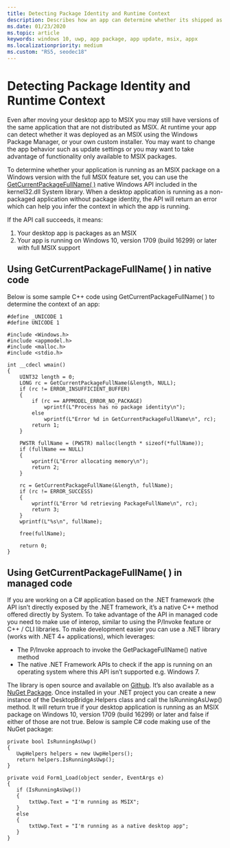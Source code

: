 ```yaml
---
title: Detecting Package Identity and Runtime Context
description: Describes how an app can determine whether its shipped as an MSIX package on Win 1709 or later. 
ms.date: 01/23/2020
ms.topic: article
keywords: windows 10, uwp, app package, app update, msix, appx
ms.localizationpriority: medium
ms.custom: "RS5, seodec18"
---
```


# Detecting Package Identity and Runtime Context

Even after moving your desktop app to MSIX you may still have versions of the same application that are not distributed as MSIX. At runtime your app can detect whether it was deployed as an MSIX using the Windows Package Manager, or your own custom installer. You may want to change the app behavior such as update settings or you may want to take advantage of functionality only available to MSIX packages.

To determine whether your application is running as an MSIX package on a Windows version with the full MSIX feature set, you can use the [GetCurrentPackageFullName( )]( https://msdn.microsoft.com/en-us/library/windows/desktop/hh446599(v=vs.85).aspx) native Windows API included in the kernel32.dll System library. When a desktop application is running as a non-packaged application without package identity, the API will return an error which can help you infer the context in which the app is running. 

If the API call succeeds, it means:
1.	Your desktop app is packages as an MSIX
2.	Your app is running on Windows 10, version 1709 (build 16299) or later with full MSIX support

## Using GetCurrentPackageFullName( ) in native code

Below is some sample C++ code using GetCurrentPackageFullName( ) to determine the context of an app:
```
#define _UNICODE 1
#define UNICODE 1

#include <Windows.h>
#include <appmodel.h>
#include <malloc.h>
#include <stdio.h>

int __cdecl wmain()
{
    UINT32 length = 0;
    LONG rc = GetCurrentPackageFullName(&length, NULL);
    if (rc != ERROR_INSUFFICIENT_BUFFER)
    {
        if (rc == APPMODEL_ERROR_NO_PACKAGE)
            wprintf(L"Process has no package identity\n");
        else
            wprintf(L"Error %d in GetCurrentPackageFullName\n", rc);
        return 1;
    }

    PWSTR fullName = (PWSTR) malloc(length * sizeof(*fullName));
    if (fullName == NULL)
    {
        wprintf(L"Error allocating memory\n");
        return 2;
    }

    rc = GetCurrentPackageFullName(&length, fullName);
    if (rc != ERROR_SUCCESS)
    {
        wprintf(L"Error %d retrieving PackageFullName\n", rc);
        return 3;
    }
    wprintf(L"%s\n", fullName);

    free(fullName);

    return 0;
}

```
## Using GetCurrentPackageFullName( ) in managed code

If you are working on a C# application based on the .NET framework (the API isn’t directly exposed by the .NET framework, it’s a native C++ method offered directly by System. To take advantage of the API in managed code you need to make use of interop, similar to using the P/Invoke feature or C++ / CLI libraries. 
To make development easier you can use a .NET library (works with .NET 4+ applications), which leverages:
- The P/Invoke approach to invoke the GetPackageFullName() native method
- The native .NET Framework APIs to check if the app is running on an operating system where this API isn’t supported e.g. Windows 7.

The library is open source and available on [Github]( https://github.com/qmatteoq/DesktopBridgeHelpers/). It’s also available as a [NuGet Package](https://www.nuget.org/packages/DesktopBridge.Helpers/).
Once installed in your .NET project you can create a new instance of the DesktopBridge.Helpers class and call the IsRunningAsUwp() method. It will return true if your desktop application is running as an MSIX package on Windows 10, version 1709 (build 16299) or later and false if either of those are not true. Below is sample C# code making use of the NuGet package: 

```
private bool IsRunningAsUwp()
{
   UwpHelpers helpers = new UwpHelpers();
   return helpers.IsRunningAsUwp();
}

private void Form1_Load(object sender, EventArgs e)
{
   if (IsRunningAsUwp())
   {
       txtUwp.Text = "I'm running as MSIX";
   }
   else
   {
       txtUwp.Text = "I'm running as a native desktop app";
   }
}

```
